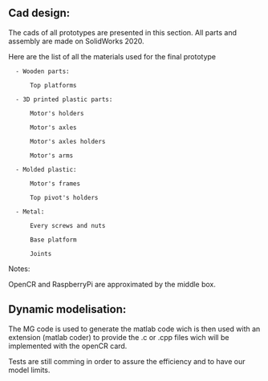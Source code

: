 ## Cad design:

  The cads of all prototypes are presented in this section. All parts and assembly are made on SolidWorks 2020.
  
  Here are the list of all the materials used for the final prototype 
  
      - Wooden parts:
      
          Top platforms
          
      - 3D printed plastic parts:
      
          Motor's holders
          
          Motor's axles
          
          Motor's axles holders
          
          Motor's arms
          
      - Molded plastic:
      
          Motor's frames
          
          Top pivot's holders
          
      - Metal:

          Every screws and nuts
          
          Base platform
          
          Joints
      
 Notes:   
 
   OpenCR and RaspberryPi are approximated by the middle box.

## Dynamic modelisation:

  The MG code is used to generate the matlab code wich is then used with an extension
  (matlab coder) to provide the .c or .cpp files wich will be implemented with the openCR card.
  
  Tests are still comming in order to assure the efficiency and to have our model limits.
